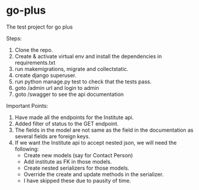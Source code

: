 # go-plus

The test project for go plus

Steps:

1. Clone the repo.
1. Create & activate virtual env and install the dependencies in requirements.txt
1. run makemigrations, migrate and collectstatic.
1. create django superuser.
1. run python manage.py test to check that the tests pass.
1. goto /admin url and login to admin
1. goto /swagger to see the api documentation

Important Points:

1. Have made all the endpoints for the Institute api.
1. Added filter of status to the GET endpoint.
1. The fields in the model are not same as the field in the documentation as several fields are foreign keys.
1. If we want the Institute api to accept nested json, we will need the following:
    - Create new models (say for Contact Person)
    - Add institute as FK in those models.
    - Create nested serializers for those models.
    - Override the create and update methods in the serializer.
    - I have skipped these due to pausity of time.
